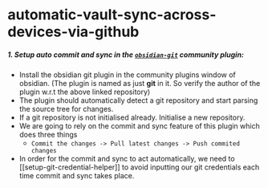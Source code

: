 # automatic-vault-sync-across-devices-via-github

##### 1. Setup auto commit and sync in the [`obsidian-git`](https://github.com/Vinzent03/obsidian-git) community plugin:
- Install the obsidian git plugin in the community plugins window of obsidian. (The plugin is named as just **git** in it. So verify the author of the plugin w.r.t the above linked repository)
- The plugin should automatically detect a git repository and start parsing the source tree for changes. 
- If a git repository is not initialised already. Initialise a new repository.
- We are going to rely on the commit and sync feature of this plugin which does three things
	- `Commit the changes -> Pull latest changes -> Push commited changes`
- In order for the commit and sync to act automatically, we need to [[setup-git-credential-helper]] to avoid inputting our git credentials each time commit and sync takes place.
